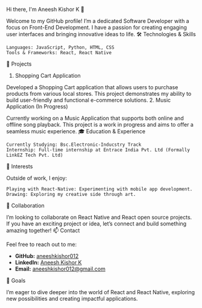 Hi there, I'm Aneesh Kishor K 👋

Welcome to my GitHub profile! I’m a dedicated Software Developer with a focus on Front-End Development. I have a passion for creating engaging user interfaces and bringing innovative ideas to life.
🛠️ Technologies & Skills

    Languages: JavaScript, Python, HTML, CSS
    Tools & Frameworks: React, React Native

🚀 Projects
1. Shopping Cart Application

Developed a Shopping Cart application that allows users to purchase products from various local stores. This project demonstrates my ability to build user-friendly and functional e-commerce solutions.
2. Music Application (In Progress)

Currently working on a Music Application that supports both online and offline song playback. This project is a work in progress and aims to offer a seamless music experience.
🎓 Education & Experience

    Currently Studying: Bsc.Electronic-Inducstry Track
    Internship: Full-time internship at Entrace India Pvt. Ltd (Formally LinkEZ Tech Pvt. Ltd)

🌟 Interests

Outside of work, I enjoy:

    Playing with React-Native: Experimenting with mobile app development.
    Drawing: Exploring my creative side through art.

💞️ Collaboration

I’m looking to collaborate on React Native and React open source projects. If you have an exciting project or idea, let’s connect and build something amazing together!
📫 Contact

Feel free to reach out to me:
- **GitHub:** [aneeshkishor012](https://github.com/aneeshkishor012)
- **LinkedIn:** [Aneesh Kishor K](https://www.linkedin.com/in/aneesh-kishor-k-88b040221/)
- **Email:** [aneeshkishor012@gmail.com](mailto:aneeshkishor012@gmail.com)

🎯 Goals

I’m eager to dive deeper into the world of React and React Native, exploring new possibilities and creating impactful applications.
